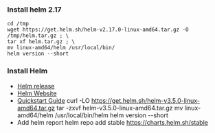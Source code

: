 ### Install helm 2.17
```
cd /tmp 
wget https://get.helm.sh/helm-v2.17.0-linux-amd64.tar.gz -O /tmp/helm.tar.gz ; \
tar xf helm.tar.gz ; \
mv linux-amd64/helm /usr/local/bin/
helm version --short
```

### Install Helm
* [Helm release](https://github.com/helm/helm/releases)
* [Helm Website](https://helm.sh/)
* [Quickstart Guide](https://helm.sh/docs/intro/quickstart/)
curl -LO https://get.helm.sh/helm-v3.5.0-linux-amd64.tar.gz
tar -zxvf helm-v3.5.0-linux-amd64.tar.gz
mv linux-amd64/helm /usr/local/bin/helm
helm version --short
* Add helm report
helm repo add stable https://charts.helm.sh/stable